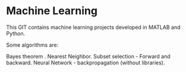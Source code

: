 # Machine Learning

This GIT contains machine learning projects developed in MATLAB and Python.

Some algorithms are:

Bayes theorem .
Nearest Neighbor. 
Subset selection - Forward and backward.
Neural Network - backpropagation (without libraries).
